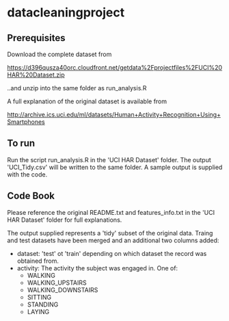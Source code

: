# datacleaningproject

## Prerequisites
Download the complete dataset from 

https://d396qusza40orc.cloudfront.net/getdata%2Fprojectfiles%2FUCI%20HAR%20Dataset.zip

..and unzip into the same folder as run_analysis.R

A full explanation of the original dataset is available from 

http://archive.ics.uci.edu/ml/datasets/Human+Activity+Recognition+Using+Smartphones

## To run
Run the script run_analysis.R in the 'UCI HAR Dataset' folder. The output 'UCI_Tidy.csv' will be written to the same folder. A sample output is supplied with the code.

## Code Book
Please reference the original README.txt and features_info.txt in the 'UCI HAR Dataset' folder for full explanations. 

The output supplied represents a 'tidy' subset of the original data. Traing and test datasets have been merged and an additional two columns added:

- dataset: 'test' ot 'train' depending on which dataset the record was obtained from.
- activity: The activity the subject was engaged in. One of:
    - WALKING
    - WALKING_UPSTAIRS
    - WALKING_DOWNSTAIRS
    - SITTING
    - STANDING
    - LAYING

